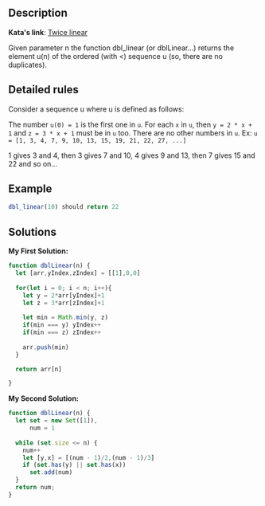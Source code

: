 ## Description

**Kata's link**: [Twice linear](https://www.codewars.com/kata/5672682212c8ecf83e000050/javascript)

Given parameter n the function dbl_linear (or dblLinear...) returns the element u(n) of the ordered (with <) sequence u (so, there are no duplicates).


## Detailed rules


Consider a sequence u where u is defined as follows:

The number ```u(0) = 1``` is the first one in ```u```.
For each ```x``` in ```u```, then ```y = 2 * x + 1``` and ```z = 3 * x + 1``` must be in ```u``` too.
There are no other numbers in ```u```.
Ex: ```u = [1, 3, 4, 7, 9, 10, 13, 15, 19, 21, 22, 27, ...]```

1 gives 3 and 4, then 3 gives 7 and 10, 4 gives 9 and 13, then 7 gives 15 and 22 and so on...



## Example

```js
dbl_linear(10) should return 22
```

## Solutions

**My First Solution:**


```js
function dblLinear(n) {
  let [arr,yIndex,zIndex] = [[1],0,0]
  
  for(let i = 0; i < n; i++){
    let y = 2*arr[yIndex]+1
    let z = 3*arr[zIndex]+1
    
    let min = Math.min(y, z)
    if(min === y) yIndex++
    if(min === z) zIndex++
    
    arr.push(min)
  }

  return arr[n]

}
```

**My Second Solution:**

```js
function dblLinear(n) {
  let set = new Set([1]),
      num = 1
  
  while (set.size <= n) {
    num++
    let [y,x] = [(num - 1)/2,(num - 1)/3]
    if (set.has(y) || set.has(x)) 
      set.add(num)
  }
  return num;
}
```


